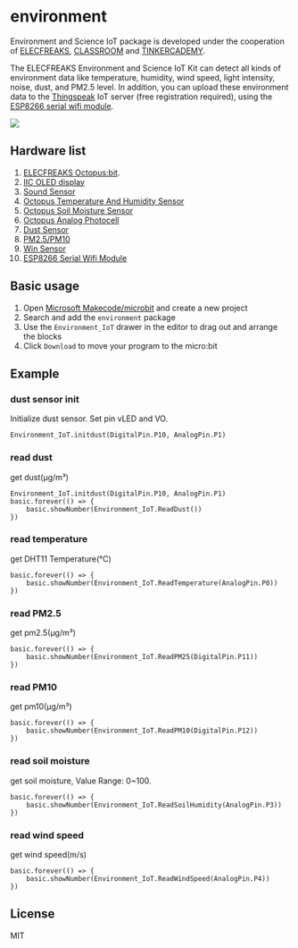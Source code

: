 # environment

Environment and Science IoT package is developed under the cooperation of [ELECFREAKS](https://www.elecfreaks.com/), [CLASSROOM](http://www.classroom.com.hk/) and [TINKERCADEMY](https://tinkercademy.com/).

The ELECFREAKS Environment and Science IoT Kit can detect all kinds of environment data like temperature, humidity, wind speed, light intensity, noise, dust, and PM2.5 level. In addition, you can upload these environment data to the [Thingspeak](https://thingspeak.com) IoT server (free registration required), using the [ESP8266 serial wifi module](http://www.elecfreaks.com/estore/esp8266-serial-wifi-module.html). 

![](https://github.com/elecfreaks/pxt-environment/blob/master/microbit_CEO_and_Environment_Kit.jpg)

## Hardware list 

1. [ELECFREAKS Octopus:bit](http://www.elecfreaks.com/estore/elecfreaks-micro-bit-breakout-board.html).
2. [IIC OLED display](http://www.elecfreaks.com/estore/iic-oled.html)
3. [Sound Sensor](http://www.elecfreaks.com/estore/octopus-analog-noise-sound-sensor-detection-module.html)
4. [Octopus Temperature And Humidity Sensor](http://www.elecfreaks.com/estore/octopus-temperature-and-humidity-sensor.html)
5. [Octopus Soil Moisture Sensor](http://www.elecfreaks.com/estore/octopus-soil-moisture-sensor-brick.html)
6. [Octopus Analog Photocell](http://www.elecfreaks.com/estore/octopus-analog-photocell-brick-obphotocell.html)
7. [Dust Sensor](http://www.elecfreaks.com/estore/octopus-dust-sensor-detector-module-with-sharp-gp2y1010au0f.html)
8. [PM2.5/PM10](http://www.elecfreaks.com/estore/octopus-pm2-5-pm10-detector-sensor-module-optical-dust-sensor-air-conditioner-monitor.html)
9. [Win Sensor](http://www.elecfreaks.com/estore/wind-speed-sensor-anemometer-three-aluminium-cups.html)
10. [ESP8266 Serial Wifi Module](http://www.elecfreaks.com/estore/esp8266-serial-wifi-module.html)

## Basic usage

1. Open [Microsoft Makecode/microbit](https://pxt.microbit.org) and create a new project 
2. Search and add the `environment` package
3. Use the `Environment_IoT` drawer in the editor to drag out and arrange the blocks
4. Click `Download` to move your program to the micro:bit

## Example

### dust sensor init
Initialize dust sensor. Set pin vLED and VO.
```blocks
Environment_IoT.initdust(DigitalPin.P10, AnalogPin.P1)
```

### read dust
get dust(μg/m³) 
```blocks
Environment_IoT.initdust(DigitalPin.P10, AnalogPin.P1)
basic.forever(() => {
    basic.showNumber(Environment_IoT.ReadDust())
})
```

### read temperature
get DHT11 Temperature(℃)
```blocks
basic.forever(() => {
    basic.showNumber(Environment_IoT.ReadTemperature(AnalogPin.P0))
})
```

### read PM2.5
get pm2.5(μg/m³)
```blocks
basic.forever(() => {
    basic.showNumber(Environment_IoT.ReadPM25(DigitalPin.P11))
})
``` 

### read PM10
get pm10(μg/m³)
```blocks
basic.forever(() => {
    basic.showNumber(Environment_IoT.ReadPM10(DigitalPin.P12))
})
```

### read soil moisture
get soil moisture, Value Range: 0~100.
```blocks
basic.forever(() => {
    basic.showNumber(Environment_IoT.ReadSoilHumidity(AnalogPin.P3))
})
```

### read wind speed
get wind speed(m/s)
```blocks
basic.forever(() => {
    basic.showNumber(Environment_IoT.ReadWindSpeed(AnalogPin.P4))
})
```


## License

MIT


